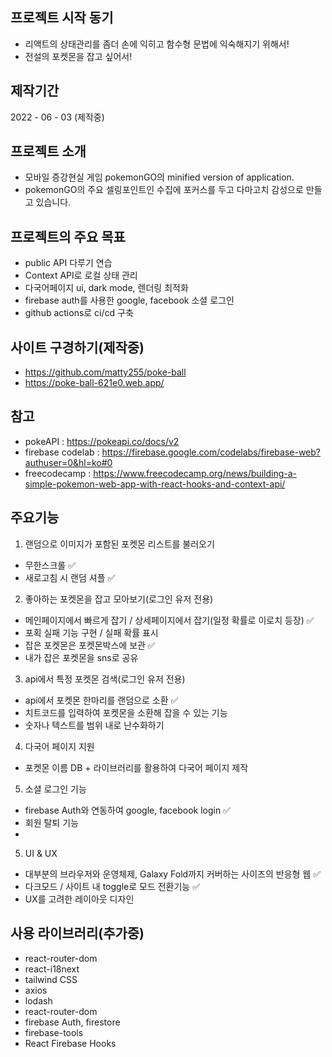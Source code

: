 ## 프로젝트 시작 동기
- 리액트의 상태관리를 좀더 손에 익히고 함수형 문법에 익숙해지기 위해서!
- 전설의 포켓몬을 잡고 싶어서!

## 제작기간
2022 - 06 - 03 (제작중)

## 프로젝트 소개
- 모바일 증강현실 게임 pokemonGO의 minified version of application.
- pokemonGO의 주요 셀링포인트인 수집에 포커스를 두고 다마고치 감성으로 만들고 있습니다.

## 프로젝트의 주요 목표
- public API 다루기 연습 
- Context API로 로컬 상태 관리
- 다국어페이지 ui, dark mode, 렌더링 최적화
- firebase auth를 사용한 google, facebook 소셜 로그인
- github actions로 ci/cd 구축

## 사이트 구경하기(제작중)
- https://github.com/matty255/poke-ball
- https://poke-ball-621e0.web.app/

## 참고
- pokeAPI : https://pokeapi.co/docs/v2
- firebase codelab : https://firebase.google.com/codelabs/firebase-web?authuser=0&hl=ko#0
- freecodecamp : https://www.freecodecamp.org/news/building-a-simple-pokemon-web-app-with-react-hooks-and-context-api/

## 주요기능
1. 랜덤으로 이미지가 포함된 포켓몬 리스트를 불러오기
  - 무한스크롤 ✅
  - 새로고침 시 랜덤 셔플 ✅

2. 좋아하는 포켓몬을 잡고 모아보기(로그인 유저 전용)
  - 메인페이지에서 빠르게 잡기 / 상세페이지에서 잡기(일정 확률로 이로치 등장) ✅
  - 포획 실패 기능 구현 / 실패 확률 표시
  - 잡은 포켓몬은 포켓몬박스에 보관 ✅
  - 내가 잡은 포켓몬을 sns로 공유

3. api에서 특정 포켓몬 검색(로그인 유저 전용)
  - api에서 포켓몬 한마리를 랜덤으로 소환 ✅
  - 치트코드를 입력하여 포켓몬을 소환해 잡을 수 있는 기능
  - 숫자나 텍스트를 범위 내로 난수화하기
 
4. 다국어 페이지 지원
  - 포켓몬 이름 DB + 라이브러리를 활용하여 다국어 페이지 제작

5. 소셜 로그인 기능
  - firebase Auth와 연동하여 google, facebook login ✅
  - 회원 탈퇴 기능
  - 
5. UI & UX
  - 대부분의 브라우저와 운영체제, Galaxy Fold까지 커버하는 사이즈의 반응형 웹 ✅
  - 다크모드 / 사이트 내 toggle로 모드 전환기능 ✅
  - UX를 고려한 레이아웃 디자인


## 사용 라이브러리(추가중)
- react-router-dom
- react-i18next
- tailwind CSS
- axios
- lodash
- react-router-dom
- firebase Auth, firestore
- firebase-tools
- React Firebase Hooks
